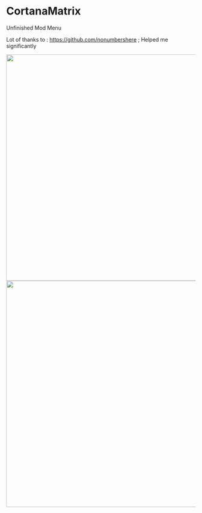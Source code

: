 # CortanaMatrix
Unfinished Mod Menu
 
 Lot of thanks to : https://github.com/nonumbershere  ; Helped me significantly 
 
 
  
 
 
 
 
 
 <img src="https://i.imgur.com/UGIlYYh.png"  width="600" height="600">
 <img src="https://i.imgur.com/K1apVtv.gif"  width="600" height="600">
